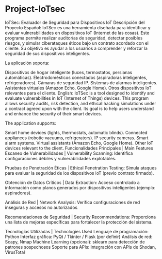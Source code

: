 # Project-IoTsec
IoTSec: Evaluador de Seguridad para Dispositivos IoT
Descripción del Proyecto
Español:
IoTSec es una herramienta diseñada para identificar y evaluar vulnerabilidades en dispositivos IoT (Internet de las cosas). Este programa permite realizar auditorías de seguridad, detectar posibles riesgos, y simular ciberataques éticos bajo un contrato acordado con el cliente. Su objetivo es ayudar a los usuarios a comprender y reforzar la seguridad de sus dispositivos inteligentes.

La aplicación soporta:

Dispositivos de hogar inteligente (luces, termostatos, persianas automáticas).
Electrodomésticos conectados (aspiradoras inteligentes, refrigeradores).
Cámaras de seguridad IP.
Sistemas de alarmas inteligentes.
Asistentes virtuales (Amazon Echo, Google Home).
Otros dispositivos IoT relevantes para el cliente.
English:
IoTSec is a tool designed to identify and evaluate vulnerabilities in IoT (Internet of Things) devices. This program allows security audits, risk detection, and ethical hacking simulations under a contract agreed upon with the client. Its goal is to help users understand and enhance the security of their smart devices.

The application supports:

Smart home devices (lights, thermostats, automatic blinds).
Connected appliances (robotic vacuums, refrigerators).
IP security cameras.
Smart alarm systems.
Virtual assistants (Amazon Echo, Google Home).
Other IoT devices relevant to the client.
Funcionalidades Principales | Main Features
Escaneo de Vulnerabilidades | Vulnerability Scanning:
Identifica configuraciones débiles y vulnerabilidades explotables.

Pruebas de Penetración Éticas | Ethical Penetration Testing:
Simula ataques para evaluar la seguridad de los dispositivos IoT (previo contrato firmado).

Obtención de Datos Críticos | Data Extraction:
Acceso controlado a información como planos generados por dispositivos inteligentes (ejemplo: aspiradoras).

Análisis de Red | Network Analysis:
Verifica configuraciones de red inseguras y accesos no autorizados.

Recomendaciones de Seguridad | Security Recommendations:
Proporciona una lista de mejoras específicas para fortalecer la protección del sistema.

Tecnologías Utilizadas | Technologies Used
Lenguaje de programación: Python
Interfaz gráfica: PyQt / Tkinter / Flask (por definir)
Análisis de red: Scapy, Nmap
Machine Learning (opcional): sklearn para detección de patrones sospechosos
Soporte para APIs: Integración con APIs de Shodan, VirusTotal
